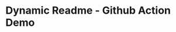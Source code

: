 # Dynamic Readme - **Github Action** Demo

<!-- START ./parts/table.md -->

<!-- END ./parts/table.md -->

